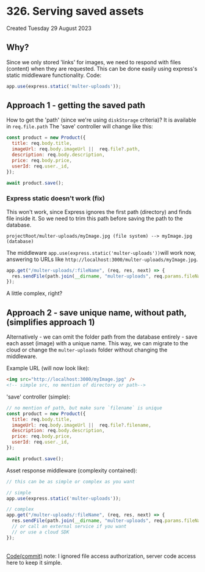 # 326. Serving saved assets
Created Tuesday 29 August 2023

## Why?
Since we only stored 'links' for images, we need to respond with files (content) when they are requested.
This can be done easily using express's static middleware functionality. Code:
```js
app.use(express.static('multer-uploads'));
```


## Approach 1 - getting the saved path
How to get the 'path' (since we're using `diskStorage` criteria)? 
It is available in `req.file.path`
The 'save' controller will change like this:
```js
const product = new Product({
  title: req.body.title,
  imageUrl: req.body.imageUrl ||  req.file?.path,
  description: req.body.description,
  price: req.body.price,
  userId: req.user._id,
});

await product.save();
```


### Express static doesn't work (fix)
This won't work, since Express ignores the first path (directory) and finds file inside it. So we need to trim this path before saving the path to the database.
```
projectRoot/multer-uploads/myImage.jpg (file system) --> myImage.jpg (database)
```

The middleware `app.use(express.static('multer-uploads'))`will work now, answering to URLs like `http://localhost:3000/multer-uploads/myImage.jpg`.
```js
app.get("/multer-uploads/:fileName", (req, res, next) => {
  res.sendFile(path.join(__dirname, "multer-uploads", req.params.fileName));
});
```

A little complex, right?

## Approach 2 - save unique name, without path, (simplifies approach 1)
Alternatively - we can omit the folder path from the database entirely - save each asset (image) with a unique name. This way, we can migrate to the cloud or change the `multer-uploads` folder without changing the middleware.

Example URL (will now look like):
```html
<img src="http://localhost:3000/myImage.jpg" />
<!-- simple src, no mention of directory or path-->
```

'save' controller (simple):
```js
// no mention of path, but make sure `filename` is unique
const product = new Product({
  title: req.body.title,
  imageUrl: req.body.imageUrl ||  req.file?.filename,
  description: req.body.description,
  price: req.body.price,
  userId: req.user._id,
});

await product.save();
```

Asset response middleware (complexity contained):
```js
// this can be as simple or complex as you want

// simple
app.use(express.static('multer-uploads'));

// complex
app.get("/multer-uploads/:fileName", (req, res, next) => {
  res.sendFile(path.join(__dirname, "multer-uploads", req.params.fileName));
  // or call an external service if you want
  // or use a cloud SDK
});
```

&nbsp;  
[Code(commit)](https://github.com/exemplar-codes/online-shop-nodejs-branches/commit/621b530e03a3e0d43e2078f708e3b96d54766dee)
note: I ignored file access authorization, server code access here to keep it simple.